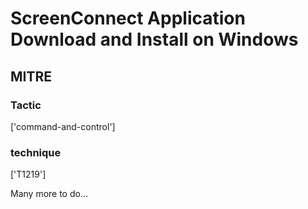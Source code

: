 # ScreenConnect Application Download and Install on Windows

## MITRE

### Tactic
['command-and-control']

### technique
['T1219']

Many more to do...
